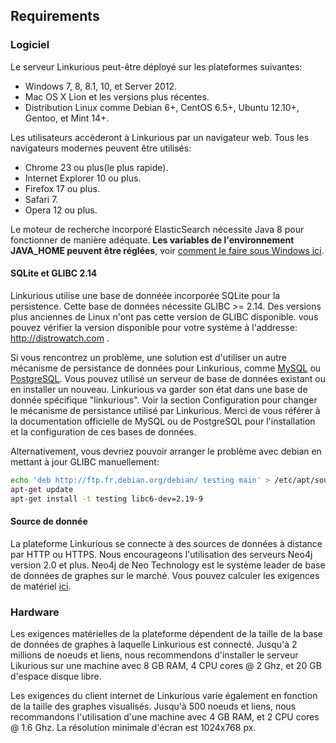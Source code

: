 ## Requirements

### Logiciel

Le serveur Linkurious peut-être déployé sur les plateformes suivantes: 
* Windows 7, 8, 8.1, 10, et Server 2012.
* Mac OS X Lion et les versions plus récentes.
* Distribution Linux comme Debian 6+, CentOS 6.5+, Ubuntu 12.10+, Gentoo, et Mint 14+.

Les utilisateurs accèderont à Linkurious par un navigateur web. Tous les navigateurs modernes peuvent être utilisés:  
* Chrome 23 ou plus(le plus rapide).
* Internet Explorer 10 ou plus.
* Firefox 17 ou plus.
* Safari 7.
* Opera 12 ou plus.

Le moteur de recherche incorporé ElasticSearch nécessite Java 8 pour fonctionner de manière adéquate.
**Les variables de l'environnement JAVA_HOME peuvent être réglées**, voir [comment le faire sous Windows ici](http://docs.oracle.com/cd/E19182-01/820-7851/inst_cli_jdk_javahome_t/index.html).

#### SQLite et GLIBC 2.14

Linkurious utilise une base de donnéée incorporée SQLite pour la persistence. Cette base de données nécessite GLIBC >= 2.14.
Des versions plus anciennes de Linux n'ont pas cette version de GLIBC disponible. vous pouvez vérifier la version disponible pour votre système à l'addresse: http://distrowatch.com .

Si vous rencontrez un problème, une solution est d'utiliser un autre mécanisme de persistance de données pour Linkurious, comme [MySQL](https://www.mysql.fr/) ou [PostgreSQL](http://www.postgresql.org/).
Vous pouvez utilisé un serveur de base de données existant ou en installer un nouveau. Linkurious va garder son état dans une base de donnée spécifique "linkurious".
Voir la section Configuration pour changer le mécanisme de persistance utilisé par Linkurious. Merci de vous référer à la documentation officielle de MySQL ou de PostgreSQL pour l'installation et la configuration de ces bases de données.

Alternativement, vous devriez pouvoir arranger le problème avec debian en mettant à jour GLIBC manuellement:

```Bash
echo 'deb http://ftp.fr.debian.org/debian/ testing main' > /etc/apt/sources.list
apt-get update
apt-get install -t testing libc6-dev=2.19-9
```

#### Source de donnée

La plateforme Linkurious se connecte à des sources de données à distance par HTTP ou HTTPS. Nous encourageons l'utilisation des serveurs Neo4j version 2.0 et plus. Neo4j de Neo Technology est le système leader de base de données de graphes sur le marché. Vous pouvez calculer les exigences de matériel [ici](http://neo4j.com/developer/guide-sizing-and-hardware-calculator/).

### Hardware

Les exigences matérielles de la plateforme dépendent de la taille de la base de données de graphes à laquelle Linkurious est connecté. Jusqu'à 2 millions de noeuds et liens, nous recommendons d'installer le serveur Likurious  sur une machine avec 8 GB RAM, 4 CPU cores @ 2 Ghz, et 20 GB d'espace disque libre. 

Les exigences du client internet de Linkurious varie également en fonction de la taille des graphes visualisés. Jusqu'à 500 noeuds et liens, nous recommandons l'utilisation d'une machine avec 4 GB RAM, et 2 CPU cores @ 1.6 Ghz. La résolution minimale d'écran est 1024x768 px.

